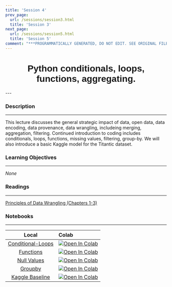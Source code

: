 ```yaml
---
title: 'Session 4'
prev_page:
  url: /sessions/session3.html
  title: 'Session 3'
next_page:
  url: /sessions/session5.html
  title: 'Session 5'
comment: "***PROGRAMMATICALLY GENERATED, DO NOT EDIT. SEE ORIGINAL FILES IN /content***"
---
```

<h1  style="font-family:  Verdana,  Geneva,  sans-serif;  text-align:center">Python  conditionals,  loops,  functions,  aggregating.  </h1> 
--- 
 
###  Description 
--- 
 
This  lecture  discusses  the  general  strategic  impact  of  data,  open  data,  data  encoding,  data  provenance,  data  wrangling,  includeing  merging,  aggregation,  filtering.  Continued  introduction  to  coding  includes  conditionals,  loops,  functions,  missing  values,  filtering,  group-by.    We  will  also  introduce  a  basic  Kaggle  model  for  the  Titantic  dataset.   
 
###  Learning  Objectives 
---   
 
*None* 
 
###  Readings 
--- 
 
[Principles  of  Data  Wrangling  (Chapters  1-3)](http://proquestcombo.safaribooksonline.com.libproxy.rpi.edu/book/databases/business-intelligence/9781491938911) 
 
###  Notebooks 
--- 
 
|    Local    |    Colab  | 
|    :---:    |    :-----    | 
|  [Conditional-Loops](https://rpi.analyticsdojo.com/notebooks/03-python/01-intro-python-conditionals-loops.html)|  [![Open  In  Colab](https://colab.research.google.com/assets/colab-badge.svg)](https://colab.research.google.com/github/RPI-DATA/course-intro-ml-app/blob/master/content/notebooks/03-python/04-intro-python-groupby.ipynb)| 
|  [Functions](https://rpi.analyticsdojo.com/notebooks/03-python/02-intro-python-functions.html)|  [![Open  In  Colab](https://colab.research.google.com/assets/colab-badge.svg)](https://colab.research.google.com/github/RPI-DATA/course-intro-ml-app/blob/master/content/notebooks/03-python/05-intro-kaggle-baseline.ipynb)| 
|  [Null  Values](https://rpi.analyticsdojo.com/notebooks/03-python/03-intro-python-null-values.html)|  [![Open  In  Colab](https://colab.research.google.com/assets/colab-badge.svg)]()| 
|  [Groupby](https://rpi.analyticsdojo.com/notebooks/03-python/04-intro-python-groupby.html)|  [![Open  In  Colab](https://colab.research.google.com/assets/colab-badge.svg)]()| 
|  [Kaggle  Baseline](https://rpi.analyticsdojo.com/notebooks/03-python/05-intro-kaggle-baseline.html)|  [![Open  In  Colab](https://colab.research.google.com/assets/colab-badge.svg)]()| 

